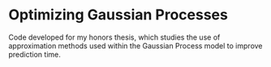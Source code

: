# Optimizing Gaussian Processes

Code developed for my honors thesis, which studies the use of approximation methods used within the Gaussian Process model to improve prediction time.
